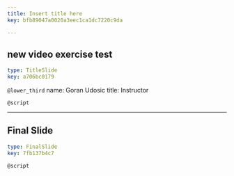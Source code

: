 ```yaml
---
title: Insert title here
key: bfb89047a0020a3eec1ca1dc7220c9da

---
```

## new video exercise test

```yaml
type: TitleSlide
key: a706bc0179
```





`@lower_third`
name: Goran Udosic
title: Instructor

`@script`




---
## Final Slide

```yaml
type: FinalSlide
key: 7fb137b4c7
```






`@script`



